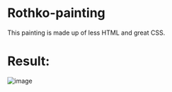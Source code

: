 # Rothko-painting
This painting is made up of less HTML and great CSS.

# Result:
![image](https://github.com/marjan-ahmed/Rothko-painting/assets/159646510/74859b9d-2823-4d94-a926-ec7be2d8f4e1)
